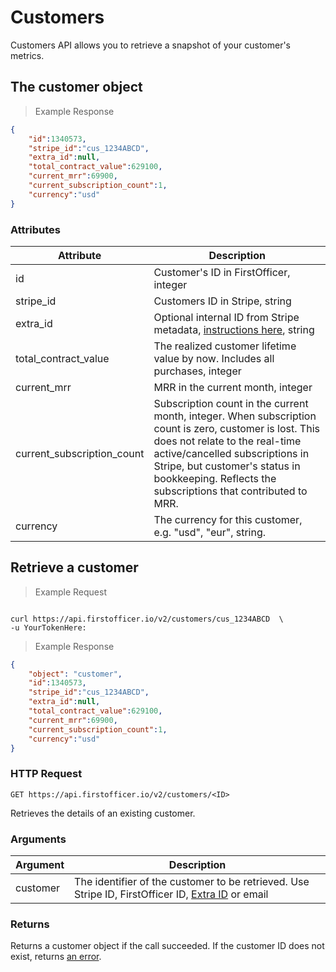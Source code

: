 # Customers

Customers API allows you to retrieve a snapshot of your customer's metrics. 

## The customer object

> Example Response

```json
{
    "id":1340573,
    "stripe_id":"cus_1234ABCD",
    "extra_id":null,
    "total_contract_value":629100,
    "current_mrr":69900,
    "current_subscription_count":1,
    "currency":"usd"
}
```

### Attributes

Attribute | Description
--------- | -------
id | Customer's ID in FirstOfficer, integer
stripe_id | Customers ID in Stripe, string
extra_id | Optional internal ID from Stripe metadata, <a href='https://www.firstofficer.io/activate_ext_id'>instructions here</a>, string
total_contract_value | The realized customer lifetime value by now. Includes all purchases, integer
current_mrr | MRR in the current month, integer
current_subscription_count | Subscription count in the current month, integer. When subscription count is zero, customer is lost. This does not relate to the real-time active/cancelled subscriptions in Stripe, but customer's status in bookkeeping. Reflects the subscriptions that contributed to MRR.
currency | The currency for this customer, e.g. "usd", "eur", string.

## Retrieve a customer

> Example Request

```ruby

```


```shell
curl https://api.firstofficer.io/v2/customers/cus_1234ABCD  \
-u YourTokenHere:
```

> Example Response

```json
{
    "object": "customer",
    "id":1340573,
    "stripe_id":"cus_1234ABCD",
    "extra_id":null,
    "total_contract_value":629100,
    "current_mrr":69900,
    "current_subscription_count":1,
    "currency":"usd"
}
```
### HTTP Request

`GET https://api.firstofficer.io/v2/customers/<ID>`

Retrieves the details of an existing customer.

### Arguments

Argument | Description
--------- | -------
customer | The identifier of the customer to be retrieved. Use Stripe ID, FirstOfficer ID, <a href='https://www.firstofficer.io/activate_ext_id'>Extra ID</a> or email

### Returns

Returns a customer object if the call succeeded. If the customer ID does not exist, returns <a href=#errors>an error</a>.